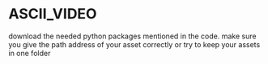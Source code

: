 # ASCII_VIDEO

download the needed python packages mentioned in the code. make sure you give the path address of your asset correctly or try to keep your assets in one folder
